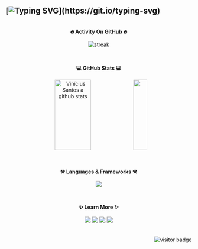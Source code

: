 ## [![Typing SVG](https://readme-typing-svg.herokuapp.com/?color=c4c4c4&size=35&center=true&vCenter=true&width=1000&lines=Hello+World!+My+name+is+Vinícius+Santos.)](https://git.io/typing-svg)

<div align="center"><br/>
  <span><b>🔥 Activity On GitHub 🔥</b></span><br/><br/>
  <a href="https://github.com/itvinl">      
    <img title="stats" alt="streak" src="https://github-readme-streak-stats.herokuapp.com/?user=itvinl&theme=dark&hide_border=true&stroke=fff"/>
  </a> 
</div>

##

<div align="center"><br/>
  <span><b>💻 GitHub Stats 💻</b></span><br/><br/>
  <img width="44%" height="190px" src="https://github-readme-stats.vercel.app/api?username=itvinl&show_icons=true&count_private=true&hide_border=false&title_color=fff&icon_color=fff&rank_icon=github&text_color=e9e9e9&bg_color=000000" alt="Vinícius Santos a github stats"/> 
  
  <img width="27%" height="190px" src="https://github-readme-stats.vercel.app/api/top-langs/?username=itvinl&langs_count=8&hide_border=false&title_color=fff&text_color=fff&bg_color=000000"/>
</div>

##

<div style="display: inline_block" align="center"><br/>
  <span><b>⚒️ Languages & Frameworks ⚒️</b></span></br></br>
  <a href="https://skillicons.dev">
    <img src="https://skillicons.dev/icons?i=html,css,js,ts,python,nodejs,bootstrap,jquery,react,vite,tailwind,django&perline=6"/>
  </a>
</div>

 ##
 
<div align="center"><br/>
  <span><b>✨ Learn More ✨</b></span><br/><br/>
  <a href = "mailto:vinysantos190@gmail.com"><img src="https://img.shields.io/badge/-Gmail-%23333?style=for-the-badge&logo=gmail&logoColor=white" target="_blank"></a>
  <a href="https://www.linkedin.com/in/itvinl" target="_blank"><img src="https://img.shields.io/badge/-LinkedIn-%230077B5?style=for-the-badge&logo=linkedin&logoColor=white" target="_blank"></a>
  <a href="https://www.figma.com/@itvinl"><img src="https://img.shields.io/badge/Figma-F24E1E?style=for-the-badge&logo=figma&logoColor=white"></a>
  <a href="#"><img src="https://img.shields.io/badge/Portfolio-232938?style=for-the-badge&logo=todoist&logoColor=white" target="_blank" /></a>
</div><br/>

<div align="right"><br/>
  <img src="https://visitor-badge.laobi.icu/badge?page_id=itvinl.visitor-badge&left_color=%23191e28&right_color=%23191e28&left_text=Visitors&format=true" alt="visitor badge"/>
</div>

